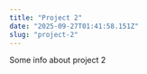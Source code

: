 ```yaml
---
title: "Project 2"
date: "2025-09-27T01:41:58.151Z"
slug: "project-2"
---
```



Some info about project 2

